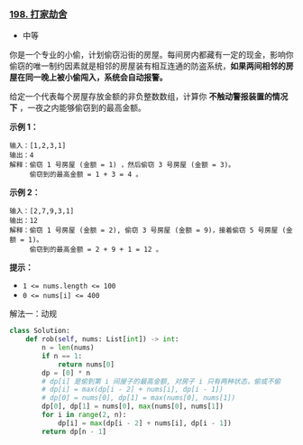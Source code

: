 ### [198. 打家劫舍](https://leetcode.cn/problems/house-robber/)

- 中等

你是一个专业的小偷，计划偷窃沿街的房屋。每间房内都藏有一定的现金，影响你偷窃的唯一制约因素就是相邻的房屋装有相互连通的防盗系统，**如果两间相邻的房屋在同一晚上被小偷闯入，系统会自动报警。**

给定一个代表每个房屋存放金额的非负整数数组，计算你 **不触动警报装置的情况下** ，一夜之内能够偷窃到的最高金额。

**示例 1：**

```
输入：[1,2,3,1]
输出：4
解释：偷窃 1 号房屋 (金额 = 1) ，然后偷窃 3 号房屋 (金额 = 3)。
     偷窃到的最高金额 = 1 + 3 = 4 。
```

**示例 2：**

```
输入：[2,7,9,3,1]
输出：12
解释：偷窃 1 号房屋 (金额 = 2), 偷窃 3 号房屋 (金额 = 9)，接着偷窃 5 号房屋 (金额 = 1)。
     偷窃到的最高金额 = 2 + 9 + 1 = 12 。
```

**提示：**

- `1 <= nums.length <= 100`
- `0 <= nums[i] <= 400`

解法一：动规

```python
class Solution:
    def rob(self, nums: List[int]) -> int:
        n = len(nums)
        if n == 1:
            return nums[0]
        dp = [0] * n
        # dp[i] 是偷到第 i 间屋子的最高金额, 对房子 i 只有两种状态，偷或不偷
        # dp[i] = max(dp[i - 2] + nums[i], dp[i - 1])
        # dp[0] = nums[0], dp[1] = max(nums[0], nums[1])
        dp[0], dp[1] = nums[0], max(nums[0], nums[1])
        for i in range(2, n):
            dp[i] = max(dp[i - 2] + nums[i], dp[i - 1])
        return dp[n - 1]
```

